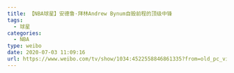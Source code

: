 ```yaml
---
title: 【NBA球星】安德鲁·拜林Andrew Bynum自毁前程的顶级中锋
tags:
  - 球星
categories:
  - NBA
type: weibo
date: 2020-07-03 11:09:16
url: https://www.weibo.com/tv/show/1034:4522558846861335?from=old_pc_videoshow
---
```


<!-- more -->